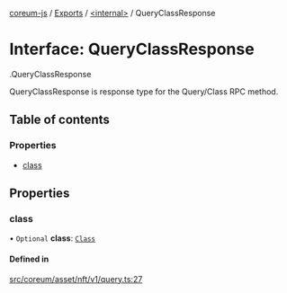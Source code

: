 [coreum-js](../README.md) / [Exports](../modules.md) / [<internal\>](../modules/internal_.md) / QueryClassResponse

# Interface: QueryClassResponse

[<internal>](../modules/internal_.md).QueryClassResponse

QueryClassResponse is response type for the Query/Class RPC method.

## Table of contents

### Properties

- [class](internal_.QueryClassResponse.md#class)

## Properties

### class

• `Optional` **class**: [`Class`](../modules/internal_.md#class)

#### Defined in

[src/coreum/asset/nft/v1/query.ts:27](https://github.com/CooperFoundation/coreum-js/blob/1aa4fb5/src/coreum/asset/nft/v1/query.ts#L27)
